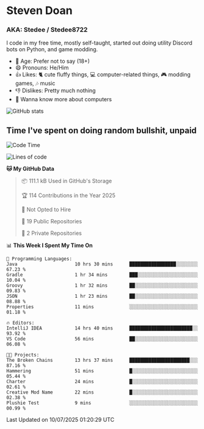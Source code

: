 # Steven Doan
### AKA: Stedee / Stedee8722
I code in my free time, mostly self-taught, started out doing utility Discord bots on Python, and game modding.

- 🤔 Age: Prefer not to say (18+)
- 😄 Pronouns: He/Him
- 👍 Likes: 🐈 cute fluffy things, 💻 computer-related things, 🎮 modding games, 🎶 music
- 👎 Dislikes: Pretty much nothing
- 🥹 Wanna know more about computers

![GitHub stats](https://github-readme-stats-iota-mocha-40.vercel.app/api?username=Stedee8722&show=prs_merged,prs_merged_percentage&show_icons=true&theme=transparent)

## Time I've spent on doing random bullshit, unpaid
<!--START_SECTION:Time I've spent on doing random bullshit, unpaid-->
![Code Time](http://img.shields.io/badge/Code%20Time-297%20hrs%208%20mins-blue)

![Lines of code](https://img.shields.io/badge/From%20Hello%20World%20I%27ve%20Written-85.1%20thousand%20lines%20of%20code-blue)

**🐱 My GitHub Data** 

> 📦 111.1 kB Used in GitHub's Storage 
 > 
> 🏆 114 Contributions in the Year 2025
 > 
> 🚫 Not Opted to Hire
 > 
> 📜 19 Public Repositories 
 > 
> 🔑 2 Private Repositories 
 > 
📊 **This Week I Spent My Time On** 

```text
💬 Programming Languages: 
Java                     10 hrs 30 mins      █████████████████░░░░░░░░   67.23 % 
Gradle                   1 hr 34 mins        ███░░░░░░░░░░░░░░░░░░░░░░   10.04 % 
Groovy                   1 hr 32 mins        ██░░░░░░░░░░░░░░░░░░░░░░░   09.83 % 
JSON                     1 hr 23 mins        ██░░░░░░░░░░░░░░░░░░░░░░░   08.88 % 
Properties               11 mins             ░░░░░░░░░░░░░░░░░░░░░░░░░   01.18 % 

🔥 Editors: 
IntelliJ IDEA            14 hrs 40 mins      ███████████████████████░░   93.92 % 
VS Code                  56 mins             ██░░░░░░░░░░░░░░░░░░░░░░░   06.08 % 

🐱‍💻 Projects: 
The Broken Chains        13 hrs 37 mins      ██████████████████████░░░   87.16 % 
Hammering                51 mins             █░░░░░░░░░░░░░░░░░░░░░░░░   05.44 % 
Charter                  24 mins             █░░░░░░░░░░░░░░░░░░░░░░░░   02.61 % 
Creative Mod Name        22 mins             █░░░░░░░░░░░░░░░░░░░░░░░░   02.38 % 
Plushie Test             9 mins              ░░░░░░░░░░░░░░░░░░░░░░░░░   00.99 % 
```


 Last Updated on 10/07/2025 01:20:29 UTC
<!--END_SECTION:Time I've spent on doing random bullshit, unpaid-->
